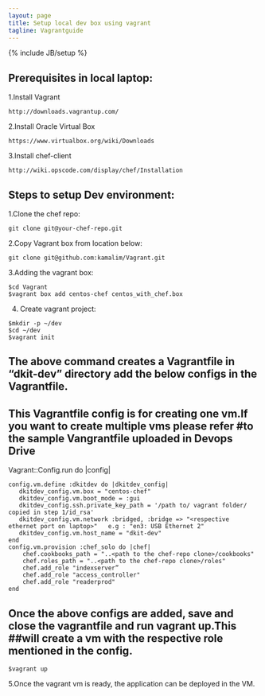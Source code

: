```yaml
---
layout: page
title: Setup local dev box using vagrant
tagline: Vagrantguide
---
```

{% include JB/setup %}

    
## Prerequisites in local laptop:

  1.Install Vagrant 

    http://downloads.vagrantup.com/

  2.Install Oracle Virtual Box 

    https://www.virtualbox.org/wiki/Downloads

  3.Install chef-client 

    http://wiki.opscode.com/display/chef/Installation

## Steps to setup Dev environment:

  1.Clone the chef repo:

    git clone git@your-chef-repo.git  

  2.Copy  Vagrant box from location below:

    git clone git@github.com:kamalim/Vagrant.git

  3.Adding the vagrant box:

    $cd Vagrant
    $vagrant box add centos-chef centos_with_chef.box

  4. Create vagrant project:

    $mkdir -p ~/dev
    $cd ~/dev
    $vagrant init 


##   The above command creates a Vagrantfile in “dkit-dev” directory add the below configs in the Vagrantfile.
##   This Vagrantfile config is for creating one vm.If you want to create multiple vms please refer #to the sample Vangrantfile uploaded in Devops Drive



  Vagrant::Config.run do |config|
 
    config.vm.define :dkitdev do |dkitdev_config|
       dkitdev_config.vm.box = "centos-chef"
       dkitdev_config.vm.boot_mode = :gui
       dkitdev_config.ssh.private_key_path = '/path to/ vagrant folder/ copied in step 1/id_rsa'
       dkitdev_config.vm.network :bridged, :bridge => "<respective ethernet port on laptop>"   e.g : "en3: USB Ethernet 2"
       dkitdev_config.vm.host_name = "dkit-dev"
    end
    config.vm.provision :chef_solo do |chef|
        chef.cookbooks_path = "..<path to the chef-repo clone>/cookbooks"
        chef.roles_path = "..<path to the chef-repo clone>/roles"
        chef.add_role "indexserver”
        chef.add_role "access_controller"
        chef.add_role "readerprod"
    end


##  Once the above configs are added, save and close the vagrantfile and run vagrant up.This ##will create a vm with the respective role mentioned in the config.


    $vagrant up

  5.Once the vagrant vm is ready, the application can be deployed in the VM.


